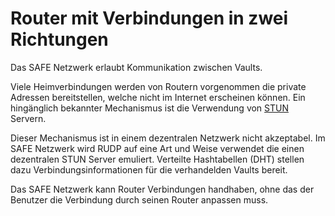 # Router mit Verbindungen in zwei Richtungen
Das SAFE Netzwerk erlaubt Kommunikation zwischen Vaults.

Viele Heimverbindungen werden von Routern vorgenommen die private Adressen bereitstellen, welche nicht im Internet erscheinen können. Ein hingänglich bekannter Mechanismus ist die Verwendung von [STUN](http://de.wikipedia.org/wiki/Session_Traversal_Utilities_for_NAT) Servern.

Dieser Mechanismus ist in einem dezentralen Netzwerk nicht akzeptabel. Im SAFE Netzwerk wird RUDP auf eine Art und Weise verwendet die einen dezentralen STUN Server emuliert. Verteilte Hashtabellen (DHT) stellen dazu Verbindungsinformationen für die verhandelden Vaults bereit.

Das SAFE Netzwerk kann Router Verbindungen handhaben, ohne das der Benutzer die Verbindung durch seinen Router anpassen muss.
